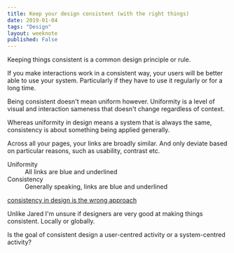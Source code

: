```yaml
---
title: Keep your design consistent (with the right things)
date: 2019-01-04
tags: "Design"
layout: weeknote
published: False
---
```


Keeping things consistent is a common design principle or rule.

If you make interactions work in a consistent way, your users will be better able to use your system. Particularly if they have to use it regularly or for a long time.

Being consistent doesn't mean uniform however. Uniformity is a level of visual and interaction sameness that doesn't change regardless of context.

Whereas uniformity in design means a system that is always the same, consistency is about something being applied generally.

Across all your pages, your links are broadly similar. And only deviate based on particular reasons, such as usability, contrast etc.

<dl>
  <dt>Uniformity</dt>
  <dd>All links are blue and underlined</dd>
  <dt>Consistency</dt>
  <dd>Generally speaking, links are blue and underlined</dd>
</dl>

[consistency in design is the wrong approach](https://articles.uie.com/consistency-in-design-is-the-wrong-approach/)

Unlike Jared I'm unsure if designers are very good at making things consistent. Locally or globally.

Is the goal of consistent design a user-centred activity or a system-centred activity?
